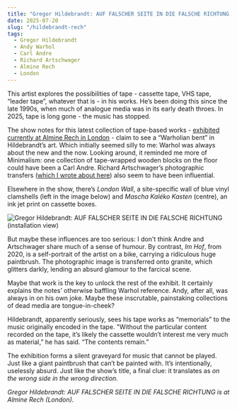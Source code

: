 ```yaml
---
title: "Gregor Hildebrandt: AUF FALSCHER SEITE IN DIE FALSCHE RICHTUNG | Almine Rech"
date: 2025-07-20
slug: "/hildebrandt-rech"
tags:
  - Gregor Hildebrandt
  - Andy Warhol
  - Carl Andre
  - Richard Artschwager
  - Almine Rech
  - London
---
```


This artist explores the possibilities of tape - cassette tape, VHS tape, “leader tape”, whatever that is - in his works. He’s been doing this since the late 1990s, when much of analogue media was in its early death throes. In 2025, tape is long gone - the music has stopped.

The show notes for this latest collection of tape-based works - [exhibited currently at Almine Rech in London](https://www.alminerech.com/exhibitions/11158-gregor-hildebrandt-auf-falscher-seite-in-die-falsche-richtung) - claim to see a “Warholian bent” in Hildebrandt’s art. Which initially seemed silly to me: Warhol was always about the new and the now. Looking around, it reminded me more of Minimalism: one collection of tape-wrapped wooden blocks on the floor could have been a Carl Andre. Richard Artschwager’s photographic transfers ([which I wrote about here](https://artangled.com/posts/haunted-gagosian/)) also seem to have been influential.

Elsewhere in the show, there’s _London Wall_, a site-specific wall of blue vinyl clamshells (left in the image below) and _Mascha Kaléko Kasten_ (centre), an ink jet print on cassette boxes.

![Gregor Hildebrandt: AUF FALSCHER SEITE IN DIE FALSCHE RICHTUNG (installation view)](/hildebrandt-rech-1.jpg)

But maybe these influences are too serious: I don't think Andre and Artschwager share much of a sense of humour. By contrast, *Im Hof*, from 2020, is a self-portrait of the artist on a bike, carrying a ridiculous huge paintbrush. The photographic image is transferred onto granite, which glitters darkly, lending an absurd glamour to the farcical scene.

Maybe that work is the key to unlock the rest of the exhibit. It certainly explains the notes’ otherwise baffling Warhol reference. Andy, after all, was always in on his own joke. Maybe these inscrutable, painstaking collections of dead media are tongue-in-cheek?

Hildebrandt, apparently seriously, sees his tape works as “memorials” to the music originally encoded in the tape. "Without the particular content recorded on the tape, it’s likely the cassette wouldn’t interest me very much as material,” he has said. “The contents remain.”

The exhibition forms a silent graveyard for music that cannot be played. Just like a giant paintbrush that can’t be painted with. It’s intentionally, uselessly absurd. Just like the show’s title, a final clue: it translates as *on the wrong side in the wrong direction.*

_Gregor Hildebrandt: AUF FALSCHER SEITE IN DIE FALSCHE RICHTUNG is at Almine Rech (London)._
